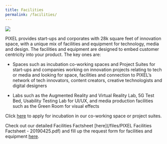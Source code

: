 ```yaml
---
title: Facilities
permalink: /facilities/
---
```

![](/images/facilities/facilities.png)

PIXEL provides start-ups and corporates with 28k square feet of innovation space, with a unique mix of facilities and equipment for technology, media and design. The facilities and equipment are designed to embed customer centricity into your product. The key ones are:

* Spaces such as incubation co-working spaces and Project Suites for start-ups and companies working on innovation projects relating to tech or media and looking for space, facilities and connection to PIXEL’s network of tech innovators, content creators, creative technologists and digital designers

* Labs such as the Augmented Reality and Virtual Reality Lab, 5G Test Bed, Usability Testing Lab for UI/UX, and media production facilities such as the Green Room for visual effects

Click [here](https://go.gov.sg/preqform) to apply for incubation in our co-working space or project suites.

Check out our detailed Facilities Factsheet [here](/files/PIXEL Facilities Factsheet - 20190425.pdf) and fill up the request form for facilities and equipment [here](https://go.gov.sg/preqform). 

